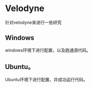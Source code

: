 # Velodyne

针对velodyne来进行一些研究

## Windows
 
windows环境下进行配置，以及跑通源代码。
 
## Ubuntu。

Ubuntu环境下进行配置，并成功运行代码。
